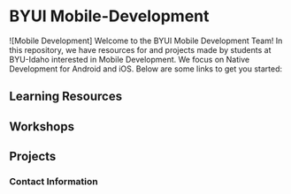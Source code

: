 # BYUI Mobile-Development

![Mobile Development]
Welcome to the BYUI Mobile Development Team! In this repository, we have resources for and projects made by students at BYU-Idaho interested in Mobile Development. We focus on Native Development for Android and iOS. Below are some links to get you started:

## Learning Resources



## Workshops



## Projects



### Contact Information


